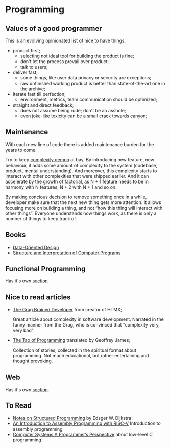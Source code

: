 # Programming

## Values of a good programmer

This is an evolving opinionated list of nice to have things.

- product first;
  - selecting not ideal tool for building the product is fine;
  - don't let the process prevail over product;
  - talk to users;
- deliver fast;
  - some things, like user data privacy or security are exceptions;
  - raw unfinished working product is better than state-of-the-art one in the archive;
- iterate fast till perfection;
  - environment, metrics, team communication should be optimized;
- straight and direct feedback;
  - does not assume being rude; don't be an asshole;
  - even joke-like toxicity can be a small crack towards canyon;

## Maintenance

With each new line of code there is added maintenance burden for the years to come.

Try to keep [complexity demon][grugcomp] at bay. By introducing new feature, new behaviour,
it adds some amount of complexity to the system (codebase, product, mental understanding).
And moreover, this complexity starts to interact with other complexities that were shipped earlier.
And it can accelerate by the growth of factorial, as N + 1 feature needs to be in harmony with N features,
N + 2 with N + 1 and so on.

By making concious decision to remove something once in a while, developer make sure that the next new thing gets more attention.
It allows focusing more on building a thing, and not “how this thing will interact with other things”.
Everyone understands how things work, as there is only a number of things to keep track of.

## Books

- [Data-Oriented Design](./data-oriented-design.md)
- [Structure and Interpretation of Computer Programs](./sicp.md)

## Functional Programming

Has it's own [section](./functional.md)

## Nice to read articles

- [The Grug Brained Developer][grug] from creator of HTMX;

  Great article about complexity in software development.
  Narrated in the funny manner from the Grug, who is convinced that "complexity very, very bad".

- [The Tao of Programming][tao] translated by Geoffrey James;

  Collection of stories, collected in the spiritual format about programming.
  Not much educational, but rather entertaining and thought provoking.

## Web

Has it's own [section](./web.md).

## To Read

- [Notes on Structured Programming][notesonsp] by Edsger W. Dijkstra
- [An Introduction to Assembly Programming with RISC-V][riskv] Introduction to assembly programming
- [Computer Systems A Programmer’s Perspective][compsys] about low-level C programming

[grug]: https://grugbrain.dev/
[grugcomp]: https://grugbrain.dev/#grug-on-complexity
[tao]: https://www.mit.edu/~xela/tao.html
[notesonsp]: https://www.cs.utexas.edu/users/EWD/ewd02xx/EWD249.PDF
[riskv]: https://riscv-programming.org/book/riscv-book.html
[compsys]: https://www.cs.sfu.ca/~ashriram/Courses/CS295/assets/books/CSAPP_2016.pdf
